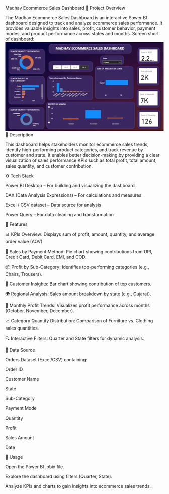 Madhav Ecommerce Sales Dashboard
📌 Project Overview

The Madhav Ecommerce Sales Dashboard is an interactive Power BI dashboard designed to track and analyze ecommerce sales performance. It provides valuable insights into sales, profit, customer behavior, payment modes, and product performance across states and months.
Screen short of dashboard: ![alt text](https://github.com/Shikha9044/Madhan-Mohan-E-commerce-sale-Dashboard/blob/main/Screenshot%20(145).png)
📝 Description

This dashboard helps stakeholders monitor ecommerce sales trends, identify high-performing product categories, and track revenue by customer and state. It enables better decision-making by providing a clear visualization of sales performance KPIs such as total profit, total amount, sales quantity, and customer contribution.

⚙️ Tech Stack

Power BI Desktop – For building and visualizing the dashboard

DAX (Data Analysis Expressions) – For calculations and measures

Excel / CSV dataset – Data source for analysis

Power Query – For data cleaning and transformation

🚀 Features

📊 KPIs Overview: Displays sum of profit, amount, quantity, and average order value (AOV).

🛒 Sales by Payment Method: Pie chart showing contributions from UPI, Credit Card, Debit Card, EMI, and COD.

📦 Profit by Sub-Category: Identifies top-performing categories (e.g., Chairs, Trousers).


👥 Customer Insights: Bar chart showing contribution of top customers.

🌍 Regional Analysis: Sales amount breakdown by state (e.g., Gujarat).

📅 Monthly Profit Trends: Visualizes profit performance across months (October, November, December).

📈 Category Quantity Distribution: Comparison of Furniture vs. Clothing sales quantities.

🔍 Interactive Filters: Quarter and State filters for dynamic analysis.

📂 Data Source

Orders Dataset (Excel/CSV) containing:

Order ID

Customer Name

State

Sub-Category

Payment Mode

Quantity

Profit

Sales Amount

Date

📌 Usage

Open the Power BI .pbix file.

Explore the dashboard using filters (Quarter, State).

Analyze KPIs and charts to gain insights into ecommerce sales trends.

